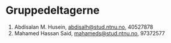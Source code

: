 # Gruppedeltagerne
1. Abdisalan M. Husein, abdisalh@stud.ntnu.no, 	40527878
2. Mahamed Hassan Said, mahameds@stud.ntnu.no, 	97372577